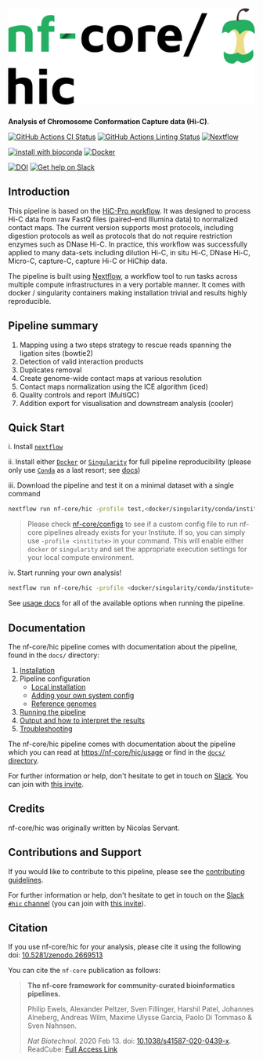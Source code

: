 # ![nf-core/hic](docs/images/nfcore-hic_logo.png)

**Analysis of Chromosome Conformation Capture data (Hi-C)**.

[![GitHub Actions CI Status](https://github.com/nf-core/hic/workflows/nf-core%20CI/badge.svg)](https://github.com/nf-core/hic/actions)
[![GitHub Actions Linting Status](https://github.com/nf-core/hic/workflows/nf-core%20linting/badge.svg)](https://github.com/nf-core/hic/actions)
[![Nextflow](https://img.shields.io/badge/nextflow-%E2%89%A519.10.0-brightgreen.svg)](https://www.nextflow.io/)

[![install with bioconda](https://img.shields.io/badge/install%20with-bioconda-brightgreen.svg)](https://bioconda.github.io/)
[![Docker](https://img.shields.io/docker/automated/nfcore/hic.svg)](https://hub.docker.com/r/nfcore/hic)

[![DOI](https://zenodo.org/badge/DOI/10.5281/zenodo.2669513.svg)](https://doi.org/10.5281/zenodo.2669513)
[![Get help on Slack](http://img.shields.io/badge/slack-nf--core%20%23hic-4A154B?logo=slack)](https://nfcore.slack.com/channels/hic)

## Introduction

This pipeline is based on the
[HiC-Pro workflow](https://github.com/nservant/HiC-Pro).
It was designed to process Hi-C data from raw FastQ files (paired-end Illumina
data) to normalized contact maps.
The current version supports most protocols, including digestion protocols as
well as protocols that do not require restriction enzymes such as DNase Hi-C.
In practice, this workflow was successfully applied to many data-sets including
dilution Hi-C, in situ Hi-C, DNase Hi-C, Micro-C, capture-C, capture Hi-C or
HiChip data.

The pipeline is built using [Nextflow](https://www.nextflow.io), a workflow tool
to run tasks across multiple compute infrastructures in a very portable manner.
It comes with docker / singularity containers making installation trivial and
results highly reproducible.

## Pipeline summary

1. Mapping using a two steps strategy to rescue reads spanning the ligation
sites (bowtie2)
2. Detection of valid interaction products
3. Duplicates removal
4. Create genome-wide contact maps at various resolution
5. Contact maps normalization using the ICE algorithm (iced)
6. Quality controls and report (MultiQC)
7. Addition export for visualisation and downstream analysis (cooler)

## Quick Start

i. Install [`nextflow`](https://nf-co.re/usage/installation)

ii. Install either [`Docker`](https://docs.docker.com/engine/installation/)
or [`Singularity`](https://www.sylabs.io/guides/3.0/user-guide/)
for full pipeline reproducibility (please only use [`Conda`](https://conda.io/miniconda.html)
as a last resort; see [docs](https://nf-co.re/usage/configuration#basic-configuration-profiles))

iii. Download the pipeline and test it on a minimal dataset with a single command

```bash
nextflow run nf-core/hic -profile test,<docker/singularity/conda/institute>
```

> Please check [nf-core/configs](https://github.com/nf-core/configs#documentation)
to see if a custom config file to run nf-core pipelines already exists for your Institute.
If so, you can simply use `-profile <institute>` in your command.
This will enable either `docker` or `singularity` and set the appropriate execution
settings for your local compute environment.

iv. Start running your own analysis!

```bash
nextflow run nf-core/hic -profile <docker/singularity/conda/institute> --reads '*_R{1,2}.fastq.gz' --genome GRCh37
```

See [usage docs](docs/usage.md) for all of the available options when running
the pipeline.

## Documentation

The nf-core/hic pipeline comes with documentation about the pipeline,
found in the `docs/` directory:

1. [Installation](https://nf-co.re/usage/installation)
2. Pipeline configuration
    * [Local installation](https://nf-co.re/usage/local_installation)
    * [Adding your own system config](https://nf-co.re/usage/adding_own_config)
    * [Reference genomes](https://nf-co.re/usage/reference_genomes)
3. [Running the pipeline](docs/usage.md)
4. [Output and how to interpret the results](docs/output.md)
5. [Troubleshooting](https://nf-co.re/usage/troubleshooting)

The nf-core/hic pipeline comes with documentation about the pipeline which
you can read at [https://nf-core/hic/usage](https://nf-core/hic/usage) or
find in the [`docs/` directory](docs).

For further information or help, don't hesitate to get in touch on
[Slack](https://nfcore.slack.com/channels/hic).
You can join with [this invite](https://nf-co.re/join/slack).

## Credits

nf-core/hic was originally written by Nicolas Servant.

## Contributions and Support

If you would like to contribute to this pipeline, please see the [contributing guidelines](.github/CONTRIBUTING.md).

For further information or help, don't hesitate to get in touch on the
[Slack `#hic` channel](https://nfcore.slack.com/channels/hic)
(you can join with [this invite](https://nf-co.re/join/slack)).

## Citation

If you use nf-core/hic for your analysis, please cite it using the following
doi: [10.5281/zenodo.2669513](https://doi.org/10.5281/zenodo.2669513)

You can cite the `nf-core` publication as follows:

> **The nf-core framework for community-curated bioinformatics pipelines.**
>
> Philip Ewels, Alexander Peltzer, Sven Fillinger, Harshil Patel, Johannes Alneberg,
Andreas Wilm, Maxime Ulysse Garcia, Paolo Di Tommaso & Sven Nahnsen.
>
> _Nat Biotechnol._ 2020 Feb 13. doi: [10.1038/s41587-020-0439-x](https://dx.doi.org/10.1038/s41587-020-0439-x).
> ReadCube: [Full Access Link](https://rdcu.be/b1GjZ)
